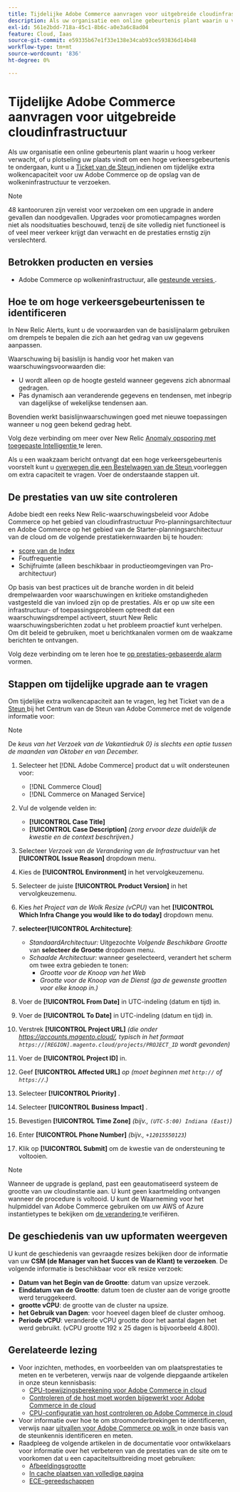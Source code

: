 ```yaml
---
title: Tijdelijke Adobe Commerce aanvragen voor uitgebreide cloudinfrastructuur
description: Als uw organisatie een online gebeurtenis plant waarin u veel verkeer verwacht, of u plotseling vindt dat uw site een gebeurtenis met veel verkeer ondergaat, kunt u een [Support Ticket] (/help/help-center-guide/help-center/magento-help-center-user-guide.md#submit-ticket) indienen om tijdelijke extra cloudcapaciteit voor uw Adobe Commerce in de cloudinfrastructuur aan te vragen.
exl-id: 561e2bdd-718a-45c1-8b6c-a0e3a6c8ad04
feature: Cloud, Iaas
source-git-commit: e59335b67e1f33e138e34cab93ce593836d14b48
workflow-type: tm+mt
source-wordcount: '836'
ht-degree: 0%

---
```


# Tijdelijke Adobe Commerce aanvragen voor uitgebreide cloudinfrastructuur

Als uw organisatie een online gebeurtenis plant waarin u hoog verkeer verwacht, of u plotseling uw plaats vindt om een hoge verkeersgebeurtenis te ondergaan, kunt u a [ Ticket van de Steun ](/help/help-center-guide/help-center/magento-help-center-user-guide.md#submit-ticket) indienen om tijdelijke extra wolkencapaciteit voor uw Adobe Commerce op de opslag van de wolkeninfrastructuur te verzoeken.

>[!NOTE]
>
>48 kantooruren zijn vereist voor verzoeken om een upgrade in andere gevallen dan noodgevallen. Upgrades voor promotiecampagnes worden niet als noodsituaties beschouwd, tenzij de site volledig niet functioneel is of veel meer verkeer krijgt dan verwacht en de prestaties ernstig zijn verslechterd.

## Betrokken producten en versies

* Adobe Commerce op wolkeninfrastructuur, alle [ gesteunde versies ](https://www.adobe.com/content/dam/cc/en/legal/terms/enterprise/pdfs/Adobe-Commerce-Software-Lifecycle-Policy.pdf).

## Hoe te om hoge verkeersgebeurtenissen te identificeren

In New Relic Alerts, kunt u de voorwaarden van de basislijnalarm gebruiken om drempels te bepalen die zich aan het gedrag van uw gegevens aanpassen.

Waarschuwing bij basislijn is handig voor het maken van waarschuwingsvoorwaarden die:

* U wordt alleen op de hoogte gesteld wanneer gegevens zich abnormaal gedragen.
* Pas dynamisch aan veranderende gegevens en tendensen, met inbegrip van dagelijkse of wekelijkse tendensen aan.

Bovendien werkt basislijnwaarschuwingen goed met nieuwe toepassingen wanneer u nog geen bekend gedrag hebt.

Volg deze verbinding om meer over New Relic [ Anomaly opsporing met toegepaste Intelligentie ](https://docs.newrelic.com/docs/alerts-applied-intelligence/applied-intelligence/anomaly-detection/anomaly-detection-applied-intelligence/) te leren.

Als u een waakzaam bericht ontvangt dat een hoge verkeersgebeurtenis voorstelt kunt u [ overwegen die een Bestelwagen van de Steun ](/docs/commerce-knowledge-base/kb/help-center-guide/magento-help-center-user-guide.html?lang=en#submit-ticket) voorleggen om extra capaciteit te vragen. Voer de onderstaande stappen uit.

## De prestaties van uw site controleren

Adobe biedt een reeks New Relic-waarschuwingsbeleid voor Adobe Commerce op het gebied van cloudinfrastructuur Pro-planningsarchitectuur en Adobe Commerce op het gebied van de Starter-planningsarchitectuur van de cloud om de volgende prestatiekernwaarden bij te houden:

* [ score van de Index ](https://docs.newrelic.com/docs/apm/new-relic-apm/apdex/apdex-measure-user-satisfaction)
* Foutfrequentie
* Schijfruimte (alleen beschikbaar in productieomgevingen van Pro-architectuur)

Op basis van best practices uit de branche worden in dit beleid drempelwaarden voor waarschuwingen en kritieke omstandigheden vastgesteld die van invloed zijn op de prestaties. Als er op uw site een infrastructuur- of toepassingsprobleem optreedt dat een waarschuwingsdrempel activeert, stuurt New Relic waarschuwingsberichten zodat u het probleem proactief kunt verhelpen. Om dit beleid te gebruiken, moet u berichtkanalen vormen om de waakzame berichten te ontvangen.

Volg deze verbinding om te leren hoe te [ op prestaties-gebaseerde alarm ](/docs/commerce-cloud-service/user-guide/monitor/new-relic.html#monitor-performance-with-managed-alerts) vormen.

## Stappen om tijdelijke upgrade aan te vragen

Om tijdelijke extra wolkencapaciteit aan te vragen, leg het Ticket van de a [ Steun ](/help/help-center-guide/help-center/magento-help-center-user-guide.md#submit-ticket) bij het Centrum van de Steun van Adobe Commerce met de volgende informatie voor:

>[!NOTE]
>
>De *keus van het Verzoek van de Vakantiedruk 0} is slechts een optie tussen de maanden van Oktober en van December.*

1. Selecteer het [!DNL Adobe Commerce] product dat u wilt ondersteunen voor:
   * [!DNL Commerce Cloud]
   * [!DNL Commerce on Managed Service]

1. Vul de volgende velden in:
   * **[!UICONTROL Case Title]**
   * **[!UICONTROL Case Description]** *(zorg ervoor deze duidelijk de kwestie en de context beschrijven.)*

1. Selecteer *Verzoek van de Verandering van de Infrastructuur* van het **[!UICONTROL Issue Reason]** dropdown menu.

1. Kies de **[!UICONTROL Environment]** in het vervolgkeuzemenu.

1. Selecteer de juiste **[!UICONTROL Product Version]** in het vervolgkeuzemenu.

1. Kies *het Project van de Wolk Resize (vCPU)* van het **[!UICONTROL Which Infra Change you would like to do today]** dropdown menu.

1. **selecteer[!UICONTROL Architecture]**:
   * *StandaardArchitectuur:* Uitgezochte *Volgende Beschikbare Grootte* van **selecteer de Grootte** dropdown menu.
   * *Schaalde Architectuur:* wanneer geselecteerd, verandert het scherm om twee extra gebieden te tonen:
      * *Grootte voor de Knoop van het Web*
      * *Grootte voor de Knoop van de Dienst* *(ga de gewenste grootten voor elke knoop in.)*

1. Voer de **[!UICONTROL From Date]** in UTC-indeling (datum en tijd) in.

1. Voer de **[!UICONTROL To Date]** in UTC-indeling (datum en tijd) in.

1. Verstrek **[!UICONTROL Project URL]** *(die onder https://accounts.magento.cloud/, typisch in het formaat `https://[REGION].magento.cloud/projects/PROJECT_ID` wordt gevonden)*

1. Voer de **[!UICONTROL Project ID]** in.

1. Geef **[!UICONTROL Affected URL]** *op (moet beginnen met `http://` of `https://`.)*

1. Selecteer **[!UICONTROL Priority]** .

1. Selecteer **[!UICONTROL Business Impact]** .

1. Bevestigen **[!UICONTROL Time Zone]** *(bijv., `(UTC-5:00) Indiana (East)`)*

1. Enter **[!UICONTROL Phone Number]** *(bijv., `+12015550123`)*

1. Klik op **[!UICONTROL Submit]** om de kwestie van de ondersteuning te voltooien.

>[!NOTE]
>
>Wanneer de upgrade is gepland, past een geautomatiseerd systeem de grootte van uw cloudinstantie aan. U kunt geen kaartmelding ontvangen wanneer de procedure is voltooid. U kunt de Waarneming voor het hulpmiddel van Adobe Commerce gebruiken om uw AWS of Azure instantietypes te bekijken om [ de verandering ](/help/how-to/general/check-vcpu-using-observation-for-adobe-commerce.md) te verifiëren.

## De geschiedenis van uw upformaten weergeven

U kunt de geschiedenis van gevraagde resizes bekijken door de informatie van uw **CSM (de Manager van het Succes van de Klant) te verzoeken**.
De volgende informatie is beschikbaar voor elk resize verzoek:

* **Datum van het Begin van de Grootte**: datum van upsize verzoek.
* **Einddatum van de Grootte**: datum toen de cluster aan de vorige grootte werd teruggekeerd.
* **grootte vCPU**: de grootte van de cluster na upsize.
* **het Gebruik van Dagen**: voor hoeveel dagen bleef de cluster omhoog.
* **Periode vCPU**: veranderde vCPU grootte door het aantal dagen het werd gebruikt. (vCPU grootte 192 x 25 dagen is bijvoorbeeld 4.800).


## Gerelateerde lezing

* Voor inzichten, methodes, en voorbeelden van om plaatsprestaties te meten en te verbeteren, verwijs naar de volgende diepgaande artikelen in onze steun kennisbasis:
   * [CPU-toewijzingsberekening voor Adobe Commerce in cloud](/docs/commerce-knowledge-base/kb/how-to/magento-commerce-cloud-cpu-allocation-calculation.html)
   * [Controleren of de host moet worden bijgewerkt voor Adobe Commerce in de cloud](/docs/commerce-knowledge-base/kb/how-to/magento-commerce-cloud-check-if-upsize-for-hosts-instances-is-needed.html)
   * [CPU-configuratie van host controleren op Adobe Commerce in cloud](/docs/commerce-knowledge-base/kb/how-to/magento-commerce-cloud-check-hosts-cpu-configuration.html)
* Voor informatie over hoe te om stroomonderbrekingen te identificeren, verwijs naar [ uitvallen voor Adobe Commerce op wolk ](/docs/commerce-knowledge-base/kb/how-to/how-to-identify-outages.html) in onze basis van de steunkennis identificeren en meten.
* Raadpleeg de volgende artikelen in de documentatie voor ontwikkelaars voor informatie over het verbeteren van de prestaties van de site om te voorkomen dat u een capaciteitsuitbreiding moet gebruiken:
   * [Afbeeldingsgrootte](/docs/commerce-admin/catalog/products/digital-assets/product-image-config.html#product-image-resizing)
   * [In cache plaatsen van volledige pagina](/docs/commerce-admin/systems/tools/cache-management.html#full-page-caching)
   * [ECE-gereedschappen](/docs/commerce-cloud-service/user-guide/dev-tools/ece-tools/package-overview.html)
